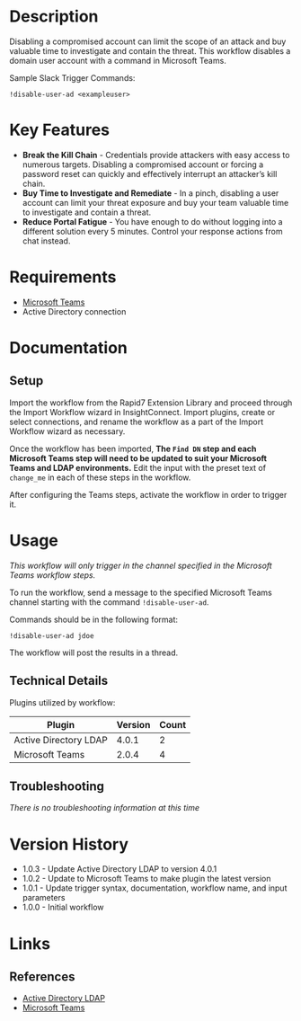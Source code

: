 # Description

Disabling a compromised account can limit the scope of an attack and buy valuable time to investigate and contain the threat. This workflow disables a domain user account with a command in Microsoft Teams.

Sample Slack Trigger Commands:

`!disable-user-ad <exampleuser>`

# Key Features

* **Break the Kill Chain** - Credentials provide attackers with easy access to numerous targets. Disabling a compromised account or forcing a password reset can quickly and effectively interrupt an attacker’s kill chain.
* **Buy Time to Investigate and Remediate** - In a pinch, disabling a user account can limit your threat exposure and buy your team valuable time to investigate and contain a threat. 
* **Reduce Portal Fatigue** - You have enough to do without logging into a different solution every 5 minutes. Control your response actions from chat instead.

# Requirements

* [Microsoft Teams](https://insightconnect.help.rapid7.com/docs/microsoft-teams)
* Active Directory connection

# Documentation

## Setup

Import the workflow from the Rapid7 Extension Library and proceed through the Import Workflow wizard in InsightConnect. Import plugins, create or select connections, and rename the workflow as a part of the Import Workflow wizard as necessary.

Once the workflow has been imported, **The `Find DN` step and each Microsoft Teams step will need to be updated to suit your Microsoft Teams and LDAP environments.** Edit the input with the preset text of `change_me` in each of these steps in the workflow.

After configuring the Teams steps, activate the workflow in order to trigger it.

# Usage

*This workflow will only trigger in the channel specified in the Microsoft Teams workflow steps.*

To run the workflow, send a message to the specified Microsoft Teams channel starting with the command `!disable-user-ad`.

Commands should be in the following format:

`!disable-user-ad jdoe`

The workflow will post the results in a thread.

## Technical Details

Plugins utilized by workflow:

|Plugin|Version|Count|
|----|----|--------|
|Active Directory LDAP|4.0.1|2|
|Microsoft Teams|2.0.4|4|

## Troubleshooting

_There is no troubleshooting information at this time_

# Version History

* 1.0.3 - Update Active Directory LDAP to version 4.0.1
* 1.0.2 - Update to Microsoft Teams to make plugin the latest version
* 1.0.1 - Update trigger syntax, documentation, workflow name, and input parameters
* 1.0.0 - Initial workflow

# Links

## References

* [Active Directory LDAP](https://extensions.rapid7.com/extension/active_directory_ldap)
* [Microsoft Teams](https://teams.microsoft.com)
